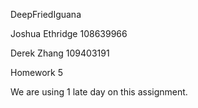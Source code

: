 DeepFriedIguana

Joshua Ethridge
108639966

Derek Zhang 
109403191

Homework 5

We are using 1 late day on this assignment. 